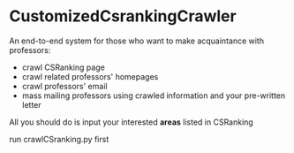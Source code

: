 # CustomizedCsrankingCrawler
An end-to-end system for those who want to make acquaintance with professors:

-  crawl CSRanking page
-  crawl related professors' homepages
-  crawl professors' email
- mass mailing professors using crawled information and your pre-written letter

All you should do is input your interested **areas** listed in CSRanking

run  crawlCSranking.py first